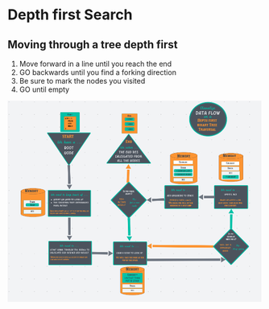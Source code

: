 # Depth first Search

## Moving through a tree depth first

1) Move forward in a line until you reach the end
2) GO backwards until you find a forking direction
3) Be sure to mark the nodes you visited
4) GO until empty

![alt text](image-2.png)
